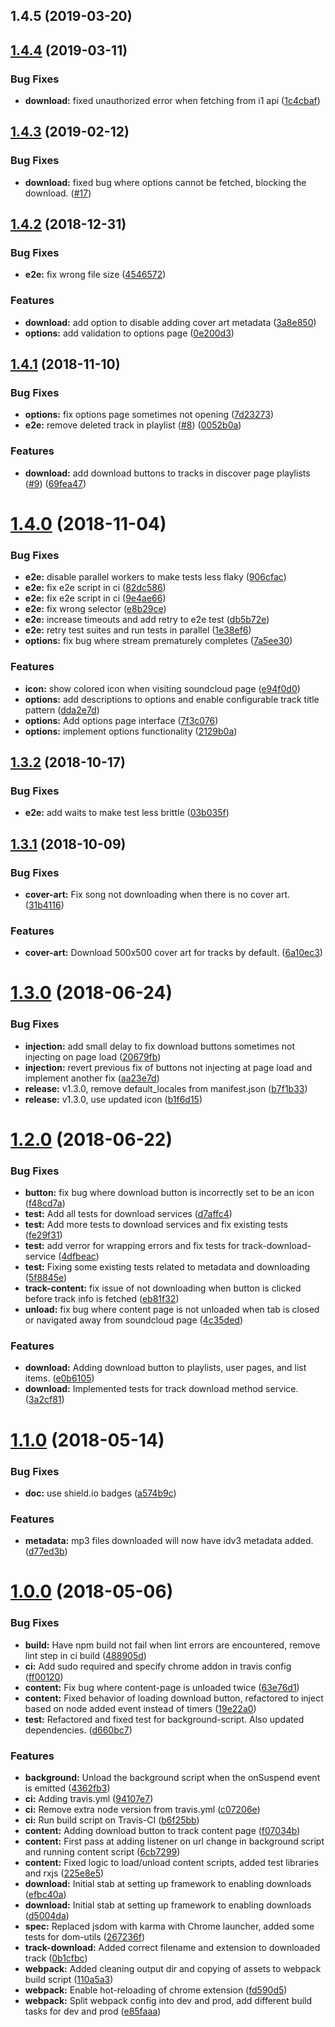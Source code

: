 ## 1.4.5 (2019-03-20)



## [1.4.4](https://github.com/xtangle/zoundcloud/compare/v1.4.3...v1.4.4) (2019-03-11)


### Bug Fixes

* **download:** fixed unauthorized error when fetching from i1 api ([1c4cbaf](https://github.com/xtangle/zoundcloud/commit/1c4cbaf))



## [1.4.3](https://github.com/xtangle/zoundcloud/compare/v1.4.2...v1.4.3) (2019-02-12)


### Bug Fixes

* **download:** fixed bug where options cannot be fetched, blocking the download. ([#17](https://github.com/xtangle/zoundcloud/issues/17))



## [1.4.2](https://github.com/xtangle/zoundcloud/compare/v1.4.1...v1.4.2) (2018-12-31)


### Bug Fixes

* **e2e:** fix wrong file size ([4546572](https://github.com/xtangle/zoundcloud/commit/4546572))


### Features

* **download:** add option to disable adding cover art metadata ([3a8e850](https://github.com/xtangle/zoundcloud/commit/3a8e850))
* **options:** add validation to options page ([0e200d3](https://github.com/xtangle/zoundcloud/commit/0e200d3))



## [1.4.1](https://github.com/xtangle/zoundcloud/compare/v1.4.0...v1.4.1) (2018-11-10)


### Bug Fixes

* **options:** fix options page sometimes not opening ([7d23273](https://github.com/xtangle/zoundcloud/commit/7d23273))
* **e2e:** remove deleted track in playlist ([#8](https://github.com/xtangle/zoundcloud/issues/8)) ([0052b0a](https://github.com/xtangle/zoundcloud/commit/0052b0a))


### Features

* **download:** add download buttons to tracks in discover page playlists ([#9](https://github.com/xtangle/zoundcloud/issues/9)) ([69fea47](https://github.com/xtangle/zoundcloud/commit/69fea47))



# [1.4.0](https://github.com/xtangle/zoundcloud/compare/v1.3.2...v1.4.0) (2018-11-04)


### Bug Fixes

* **e2e:** disable parallel workers to make tests less flaky ([906cfac](https://github.com/xtangle/zoundcloud/commit/906cfac))
* **e2e:** fix e2e script in ci ([82dc586](https://github.com/xtangle/zoundcloud/commit/82dc586))
* **e2e:** fix e2e script in ci ([9e4ae66](https://github.com/xtangle/zoundcloud/commit/9e4ae66))
* **e2e:** fix wrong selector ([e8b29ce](https://github.com/xtangle/zoundcloud/commit/e8b29ce))
* **e2e:** increase timeouts and add retry to e2e test ([db5b72e](https://github.com/xtangle/zoundcloud/commit/db5b72e))
* **e2e:** retry test suites and run tests in parallel ([1e38ef6](https://github.com/xtangle/zoundcloud/commit/1e38ef6))
* **options:** fix bug where stream prematurely completes ([7a5ee30](https://github.com/xtangle/zoundcloud/commit/7a5ee30))


### Features

* **icon:** show colored icon when visiting soundcloud page ([e94f0d0](https://github.com/xtangle/zoundcloud/commit/e94f0d0))
* **options:** add descriptions to options and enable configurable track title pattern ([dda2e7d](https://github.com/xtangle/zoundcloud/commit/dda2e7d))
* **options:** Add options page interface ([7f3c076](https://github.com/xtangle/zoundcloud/commit/7f3c076))
* **options:** implement options functionality ([2129b0a](https://github.com/xtangle/zoundcloud/commit/2129b0a))



## [1.3.2](https://github.com/xtangle/zoundcloud/compare/v1.3.1...v1.3.2) (2018-10-17)


### Bug Fixes

* **e2e:** add waits to make test less brittle ([03b035f](https://github.com/xtangle/zoundcloud/commit/03b035f))



## [1.3.1](https://github.com/xtangle/zoundcloud/compare/v1.3.0...v1.3.1) (2018-10-09)


### Bug Fixes

* **cover-art:** Fix song not downloading when there is no cover art. ([31b4116](https://github.com/xtangle/zoundcloud/commit/31b4116))


### Features

* **cover-art:** Download 500x500 cover art for tracks by default. ([6a10ec3](https://github.com/xtangle/zoundcloud/commit/6a10ec3))



# [1.3.0](https://github.com/xtangle/zoundcloud/compare/v1.2.0...v1.3.0) (2018-06-24)


### Bug Fixes

* **injection:** add small delay to fix download buttons sometimes not injecting on page load ([20679fb](https://github.com/xtangle/zoundcloud/commit/20679fb))
* **injection:** revert previous fix of buttons not injecting at page load and implement another fix ([aa23e7d](https://github.com/xtangle/zoundcloud/commit/aa23e7d))
* **release:** v1.3.0, remove default_locales from manifest.json ([b7f1b33](https://github.com/xtangle/zoundcloud/commit/b7f1b33))
* **release:** v1.3.0, use updated icon ([b1f6d15](https://github.com/xtangle/zoundcloud/commit/b1f6d15))



# [1.2.0](https://github.com/xtangle/zoundcloud/compare/v1.1.0...v1.2.0) (2018-06-22)


### Bug Fixes

* **button:** fix bug where download button is incorrectly set to be an icon ([f48cd7a](https://github.com/xtangle/zoundcloud/commit/f48cd7a))
* **test:** Add all tests for download services ([d7affc4](https://github.com/xtangle/zoundcloud/commit/d7affc4))
* **test:** Add more tests to download services and fix existing tests ([fe29f31](https://github.com/xtangle/zoundcloud/commit/fe29f31))
* **test:** add verror for wrapping errors and fix tests for track-download-service ([4dfbeac](https://github.com/xtangle/zoundcloud/commit/4dfbeac))
* **test:** Fixing some existing tests related to metadata and downloading ([5f8845e](https://github.com/xtangle/zoundcloud/commit/5f8845e))
* **track-content:** fix issue of not downloading when button is clicked before track info is fetched ([eb81f32](https://github.com/xtangle/zoundcloud/commit/eb81f32))
* **unload:** fix bug where content page is not unloaded when tab is closed or navigated away from soundcloud page ([4c35ded](https://github.com/xtangle/zoundcloud/commit/4c35ded))


### Features

* **download:** Adding download button to playlists, user pages, and list items. ([e0b6105](https://github.com/xtangle/zoundcloud/commit/e0b6105))
* **download:** Implemented tests for track download method service. ([3a2cf81](https://github.com/xtangle/zoundcloud/commit/3a2cf81))



# [1.1.0](https://github.com/xtangle/zoundcloud/compare/v1.0.0...v1.1.0) (2018-05-14)


### Bug Fixes

* **doc:** use shield.io badges ([a574b9c](https://github.com/xtangle/zoundcloud/commit/a574b9c))


### Features

* **metadata:** mp3 files downloaded will now have idv3 metadata added. ([d77ed3b](https://github.com/xtangle/zoundcloud/commit/d77ed3b))



# [1.0.0](https://github.com/xtangle/zoundcloud/compare/94107e7...v1.0.0) (2018-05-06)


### Bug Fixes

* **build:** Have npm build not fail when lint errors are encountered, remove lint step in ci build ([488905d](https://github.com/xtangle/zoundcloud/commit/488905d))
* **ci:** Add sudo required and specify chrome addon in travis config ([ff00120](https://github.com/xtangle/zoundcloud/commit/ff00120))
* **content:** Fix bug where content-page is unloaded twice ([63e76d1](https://github.com/xtangle/zoundcloud/commit/63e76d1))
* **content:** Fixed behavior of loading download button, refactored to inject based on node added event instead of timers ([19e22a0](https://github.com/xtangle/zoundcloud/commit/19e22a0))
* **test:** Refactored and fixed test for background-script. Also updated dependencies. ([d660bc7](https://github.com/xtangle/zoundcloud/commit/d660bc7))


### Features

* **background:** Unload the background script when the onSuspend event is emitted ([4362fb3](https://github.com/xtangle/zoundcloud/commit/4362fb3))
* **ci:** Adding travis.yml ([94107e7](https://github.com/xtangle/zoundcloud/commit/94107e7))
* **ci:** Remove extra node version from travis.yml ([c07206e](https://github.com/xtangle/zoundcloud/commit/c07206e))
* **ci:** Run build script on Travis-CI ([b6f25bb](https://github.com/xtangle/zoundcloud/commit/b6f25bb))
* **content:** Adding download button to track content page ([f07034b](https://github.com/xtangle/zoundcloud/commit/f07034b))
* **content:** First pass at adding listener on url change in background script and running content script ([6cb7299](https://github.com/xtangle/zoundcloud/commit/6cb7299))
* **content:** Fixed logic to load/unload content scripts, added test libraries and rxjs ([225e8e5](https://github.com/xtangle/zoundcloud/commit/225e8e5))
* **download:** Initial stab at setting up framework to enabling downloads ([efbc40a](https://github.com/xtangle/zoundcloud/commit/efbc40a))
* **download:** Initial stab at setting up framework to enabling downloads ([d5004da](https://github.com/xtangle/zoundcloud/commit/d5004da))
* **spec:** Replaced jsdom with karma with Chrome launcher, added some tests for dom-utils ([267236f](https://github.com/xtangle/zoundcloud/commit/267236f))
* **track-download:** Added correct filename and extension to downloaded track ([0b1cfbc](https://github.com/xtangle/zoundcloud/commit/0b1cfbc))
* **webpack:** Added cleaning output dir and copying of assets to webpack build script ([110a5a3](https://github.com/xtangle/zoundcloud/commit/110a5a3))
* **webpack:** Enable hot-reloading of chrome extension ([fd590d5](https://github.com/xtangle/zoundcloud/commit/fd590d5))
* **webpack:** Split webpack config into dev and prod, add different build tasks for dev and prod ([e85faaa](https://github.com/xtangle/zoundcloud/commit/e85faaa))




